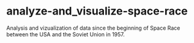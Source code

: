 # analyze-and_visualize-space-race
Analysis and vizualization of data since the beginning of Space Race between the USA and the Soviet Union in 1957.
